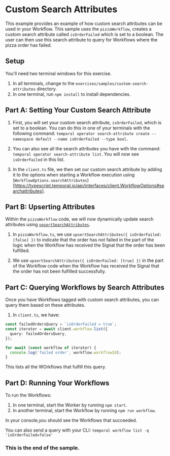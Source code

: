 # Custom Search Attributes

This example provides an example of how custom search attributes can be used in your Workflow. This sample uses the `pizzaWorkflow`, creates a custom search attribute called `isOrderFailed` which is set to a boolean. The user can then use this search attribute to query for Workflows where the pizza order has failed.

## Setup

You'll need two terminal windows for this exercise.

1. In all terminals, change to the `exercises/samples/custom-search-attributes` directory.
2. In one terminal, run `npm install` to install dependencies.

## Part A: Setting Your Custom Search Attribute

1. First, you will set your custom search attribute, `isOrderFailed`, which is set to a boolean. You can do this in one of your terminals with the following command: `temporal operator search-attribute create --namespace default --name isOrderFailed --type bool`.

2. You can also see all the search attributes you have with the command: `temporal operator search-attribute list`. You will now see `isOrderFailed` in this list.

3. In the `client.ts` file, we then set our custom search attribute by adding it to the options when starting a Workflow execution using (`WorkflowOptions.searchAttributes`)[https://typescript.temporal.io/api/interfaces/client.WorkflowOptions#searchattributes].

## Part B: Upserting Attributes

Within the `pizzaWorkflow` code, we will now dynamically update search attributes using [`upsertSearchAttributes`](https://typescript.temporal.io/api/namespaces/workflow#upsertsearchattributes).

1. In `pizzaWorkflow.ts`, we use `upsertSearchAttributes({ isOrderFailed: [false] })` to indicate that the order has not failed in the part of the logic when the Workflow has received the Signal that the order has been fulfilled.

2. We use `upsertSearchAttributes({ isOrderFailed: [true] })` in the part of the Workflow code when the Workflow has received the Signal that the order has not been fulfilled successfully.

## Part C: Querying Workflows by Search Attributes

Once you have Workflows tagged with custom search attributes, you can query them based on these attributes.

1. In `client.ts`, we have:

```typescript
const failedOrdersQuery = `isOrderFailed = true`;
const iterator = await client.workflow.list({
  query: failedOrdersQuery,
});

for await (const workflow of iterator) {
  console.log('failed order', workflow.workflowId);
}
```

This lists all the WOrkflows that fulfill this query.

## Part D: Running Your Workflows

To run the Workflows:

1. In one terminal, start the Worker by running `npm start`.
2. In another terminal, start the Workflow by running `npm run workflow`.

In your console,you should see the Workflows that succeeded.

You can also send a query with your CLI: `temporal workflow list -q 'isOrderFailed=false'`

### This is the end of the sample.